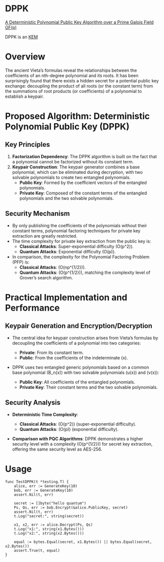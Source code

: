 # DPPK
[A Deterministic Polynomial Public Key Algorithm over a Prime Galois Field GF(p)](https://www.researchgate.net/profile/Randy-Kuang/publication/358101087_A_Deterministic_Polynomial_Public_Key_Algorithm_over_a_Prime_Galois_Field_GFp/links/61f95ff44393577abe055af7/A-Deterministic-Polynomial-Public-Key-Algorithm-over-a-Prime-Galois-Field-GFp.pdf)

DPPK is an [KEM](https://en.wikipedia.org/wiki/Key_encapsulation_mechanism)

# Overview

The ancient Vieta’s formulas reveal the relationships between the coefficients of an nth-degree polynomial and its roots. It has been surprisingly found that there exists a hidden secret for a potential public key exchange: decoupling the product of all roots (or the constant term) from the summations of root products (or coefficients) of a polynomial to establish a keypair.

# Proposed Algorithm: Deterministic Polynomial Public Key (DPPK)

## Key Principles

1. **Factorization Dependency**: The DPPK algorithm is built on the fact that a polynomial cannot be factorized without its constant term.
2. **Keypair Construction**: The keypair generator combines a base polynomial, which can be eliminated during decryption, with two solvable polynomials to create two entangled polynomials.
   - **Public Key**: Formed by the coefficient vectors of the entangled polynomials.
   - **Private Key**: Composed of the constant terms of the entangled polynomials and the two solvable polynomials.

## Security Mechanism

- By only publishing the coefficients of the polynomials without their constant terms, polynomial factoring techniques for private key extraction are greatly restricted.
- The time complexity for private key extraction from the public key is:
  - **Classical Attacks**: Super-exponential difficulty \(O(p^2)\).
  - **Quantum Attacks**: Exponential difficulty \(O(p)\).
- In comparison, the complexity for the Polynomial Factoring Problem (PFP) is:
  - **Classical Attacks**: \(O(np^{1/2})\).
  - **Quantum Attacks**: \(O(p^{1/2})\), matching the complexity level of Grover’s search algorithm.

# Practical Implementation and Performance

## Keypair Generation and Encryption/Decryption

- The central idea for keypair construction arises from Vieta’s formulas by decoupling the coefficients of a polynomial into two categories:
  - **Private**: From its constant term.
  - **Public**: From the coefficients of the indeterminate \(x\).

- DPPK uses two entangled generic polynomials based on a common base polynomial \(B_n(x)\) with two solvable polynomials \(u(x)\) and \(v(x)\):
  - **Public Key**: All coefficients of the entangled polynomials.
  - **Private Key**: Their constant terms and the two solvable polynomials.

## Security Analysis

- **Deterministic Time Complexity**:
  - **Classical Attacks**: \(O(p^2)\) (super-exponential difficulty).
  - **Quantum Attacks**: \(O(p)\) (exponential difficulty).

- **Comparison with PQC Algorithms**: DPPK demonstrates a higher security level with a complexity \(O(p^{1/2})\) for secret key extraction, offering the same security level as AES-256.

# Usage
```golang
func TestDPPK(t *testing.T) {
	alice, err := GenerateKey(10)
	bob, err := GenerateKey(10)
	assert.Nil(t, err)

	secret := []byte("hello quantum")
	Ps, Qs, err := bob.Encrypt(&alice.PublicKey, secret)
	assert.Nil(t, err)
	t.Log("secret:", string(secret))

	x1, x2, err := alice.Decrypt(Ps, Qs)
	t.Log("x1:", string(x1.Bytes()))
	t.Log("x2:", string(x2.Bytes()))

	equal := bytes.Equal(secret, x1.Bytes()) || bytes.Equal(secret, x2.Bytes())
	assert.True(t, equal)
}
```
